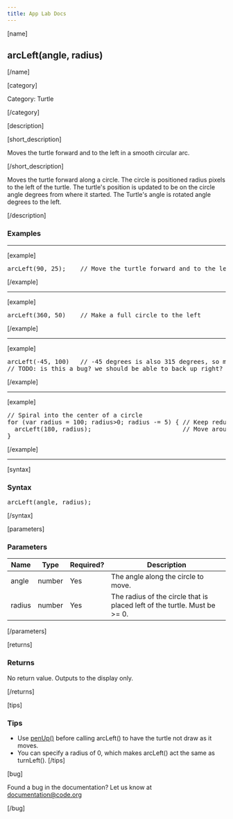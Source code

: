 ```yaml
---
title: App Lab Docs
---
```


[name]

## arcLeft(angle, radius)

[/name]


[category]

Category: Turtle

[/category]

[description]

[short_description]

Moves the turtle forward and to the left in a smooth circular arc.

[/short_description]

Moves the turtle forward along a circle. The circle is positioned radius pixels to the left of the turtle. The turtle's position is updated to be on the circle angle degrees from where it started. The Turtle's angle is rotated angle degrees to the left.

[/description]

### Examples
____________________________________________________

[example]

<pre>
arcLeft(90, 25);    // Move the turtle forward and to the left
</pre>

[/example]

____________________________________________________

[example]

<pre>
arcLeft(360, 50)    // Make a full circle to the left
</pre>

[/example]

____________________________________________________

[example]

<pre>
arcLeft(-45, 100)   // -45 degrees is also 315 degrees, so move forward by 315 degrees
// TODO: is this a bug? we should be able to back up right?
</pre>

[/example]

____________________________________________________

[example]

<pre>
// Spiral into the center of a circle
for (var radius = 100; radius>0; radius -= 5) { // Keep reducing the radius until we are at the center
  arcLeft(180, radius);                         // Move around half the circle before we do the next smaller arc
}
</pre>

[/example]

____________________________________________________

[syntax]

### Syntax
<pre>
arcLeft(angle, radius);
</pre>

[/syntax]

[parameters]

### Parameters

| Name  | Type | Required? | Description |
|-----------------|------|-----------|-------------|
| angle | number | Yes | The angle along the circle to move.  |
| radius | number | Yes | The radius of the circle that is placed left of the turtle. Must be >= 0.  |

[/parameters]

[returns]

### Returns
No return value. Outputs to the display only.

[/returns]

[tips]

### Tips
- Use [penUp()](/applab/docs/penUp) before calling arcLeft() to have the turtle not draw as it moves.
- You can specify a radius of 0, which makes arcLeft() act the same as turnLeft().
[/tips]

[bug]

Found a bug in the documentation? Let us know at documentation@code.org

[/bug]
